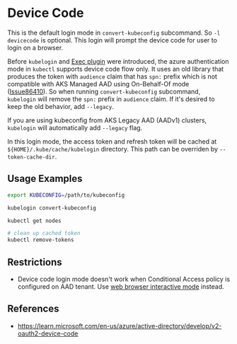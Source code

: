 # Device Code

This is the default login mode in `convert-kubeconfig` subcommand. So `-l devicecode` is optional. This login will prompt the device code for user to login on a browser. 

Before `kubelogin` and [Exec plugin](./concepts/exec-plugin.md) were introduced, the azure authentication mode in `kubectl` supports device code flow only. 
It uses an old library that produces the token with `audience` claim that has `spn:` prefix 
which is not compatible with AKS Managed AAD using On-Behalf-Of mode ([Issue86410](https://github.com/kubernetes/kubernetes/issues/86410)).
So when running `convert-kubeconfig` subcommand, `kubelogin` will remove the `spn:` prefix in `audience` claim.
If it's desired to keep the old behavior, add `--legacy`. 

If you are using kubeconfig from AKS Legacy AAD (AADv1) clusters, `kubelogin` will automatically add `--legacy` flag.

In this login mode, the access token and refresh token will be cached at `${HOME}/.kube/cache/kubelogin` directory. This path can be overriden by `--token-cache-dir`.

## Usage Examples

```sh
export KUBECONFIG=/path/to/kubeconfig

kubelogin convert-kubeconfig

kubectl get nodes

# clean up cached token
kubectl remove-tokens
```

## Restrictions

- Device code login mode doesn't work when Conditional Access policy is configured on AAD tenant. Use [web browser interactive mode](./interactive.md) instead.


## References

- https://learn.microsoft.com/en-us/azure/active-directory/develop/v2-oauth2-device-code
